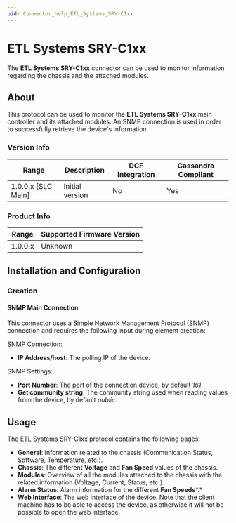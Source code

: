 ```yaml
---
uid: Connector_help_ETL_Systems_SRY-C1xx
---
```


# ETL Systems SRY-C1xx

The **ETL Systems SRY-C1xx** connector can be used to monitor information regarding the chassis and the attached modules.

## About

This protocol can be used to monitor the **ETL Systems SRY-C1xx** main controller and its attached modules. An SNMP connection is used in order to successfully retrieve the device's information.

### Version Info

| Range | Description | DCF Integration | Cassandra Compliant |
|----------------------|-----------------|---------------------|-------------------------|
| 1.0.0.x [SLC Main]   | Initial version | No                  | Yes                     |

### Product Info

| Range | Supported Firmware Version |
|------------------|-----------------------------|
| 1.0.0.x          | Unknown                     |

## Installation and Configuration

### Creation

#### SNMP Main Connection

This connector uses a Simple Network Management Protocol (SNMP) connection and requires the following input during element creation:

SNMP Connection:

- **IP Address/host**: The polling IP of the device.

SNMP Settings:

- **Port Number**: The port of the connection device, by default *161*.
- **Get community string**: The community string used when reading values from the device, by default *public*.

## Usage

The ETL Systems SRY-C1xx protocol contains the following pages:

- **General**: Information related to the chassis (Communication Status, Software, Temperature, etc.).
- **Chassis**: The different **Voltage** and **Fan Speed** values of the chassis.
- **Modules**: Overview of all the modules attached to the chassis with the related information (Voltage, Current, Status, etc.).
- **Alarm Status**: Alarm information for the different **Fan Speeds***.*
- **Web Interface**: The web interface of the device. Note that the client machine has to be able to access the device, as otherwise it will not be possible to open the web interface.
